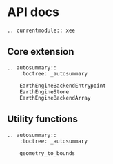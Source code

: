 # API docs

```{eval-rst}
.. currentmodule:: xee
```

## Core extension

```{eval-rst}
.. autosummary::
    :toctree: _autosummary

    EarthEngineBackendEntrypoint
    EarthEngineStore
    EarthEngineBackendArray
```

## Utility functions

```{eval-rst}
.. autosummary::
    :toctree: _autosummary

    geometry_to_bounds
```